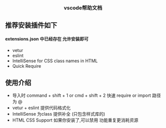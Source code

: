 ### <center>**vscode帮助文档**</center>
## 推荐安装插件如下
#### extensions.json 中已经存在 允许安装即可
  + vetur
  + eslint 
  + IntelliSense for CSS class names in HTML 
  + Quick Require

## 使用介绍
  + 导入时 command + shift + 1 or cmd + shift + 2 
    快速 require or import 路径为 @
  + vetur + eslint 提供代码格式化
  + IntelliSense 为class 提供补全 (只包含样式库的)
  + HTML CSS Support 如果你安装了,可以禁用 功能重复更消耗资源


